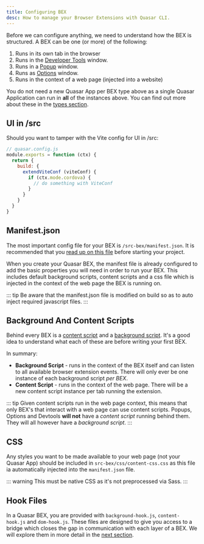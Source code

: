 ```yaml
---
title: Configuring BEX
desc: How to manage your Browser Extensions with Quasar CLI.
---
```


Before we can configure anything, we need to understand how the BEX is structured. A BEX can be one (or more) of the following:

1. Runs in its own tab in the browser
2. Runs in the [Developer Tools](https://developer.chrome.com/extensions/devtools) window.
3. Runs in a [Popup](https://developer.chrome.com/extensions/user_interface#popup) window.
4. Runs as [Options](https://developer.chrome.com/extensions/options) window.
5. Runs in the context of a web page (injected into a website)

You do not need a new Quasar App per BEX type above as a single Quasar Application can run in **all** of the instances above. You can find out more about these in the [types section](/quasar-cli-vite/developing-browser-extensions/types-of-bex).

## UI in /src

Should you want to tamper with the Vite config for UI in /src:

```js
// quasar.config.js
module.exports = function (ctx) {
  return {
    build: {
      extendViteConf (viteConf) {
        if (ctx.mode.cordova) {
          // do something with ViteConf
        }
      }
    }
  }
}
```

## Manifest.json

The most important config file for your BEX is `/src-bex/manifest.json`. It is recommended that you [read up on this file](https://developer.chrome.com/extensions/manifest) before starting your project.

When you create your Quasar BEX, the manifest file is already configured to add the basic properties you will need in order to run your BEX. This includes default background scripts, content scripts and a css file which is injected in the context of the web page the BEX is running on.

::: tip
Be aware that the manifest.json file is modified on build so as to auto inject required javascript files.
:::

## Background And Content Scripts

Behind every BEX is a [content script](https://developer.chrome.com/extensions/content_scripts) and a [background script](https://developer.chrome.com/extensions/background_pages). It's a good idea to understand what each of these are before writing your first BEX.

In summary:

* **Background Script** - runs in the context of the BEX itself and can listen to all available browser extension events. There will only ever be one instance of each background script *per BEX*.
* **Content Script** - runs in the context of the web page. There will be a new content script instance per tab running the extension.

::: tip
Given content scripts run in the web page context, this means that only BEX's that interact with a web page can use content scripts. Popups, Options and Devtools **will not** have a *content script* running behind them. They will all however have a *background script*.
:::

## CSS

Any styles you want to be made available to your web page (not your Quasar App) should be included in `src-bex/css/content-css.css` as this file ia automatically injected into the `manifest.json` file.

::: warning
This must be native CSS as it's not preprocessed via Sass.
:::

## Hook Files

In a Quasar BEX, you are provided with `background-hook.js`, `content-hook.js` and `dom-hook.js`. These files are designed to give you access to a bridge which closes the gap in communication with each layer of a BEX. We will explore them in more detail in the [next section](/quasar-cli-vite/developing-browser-extensions/bex-communication).
